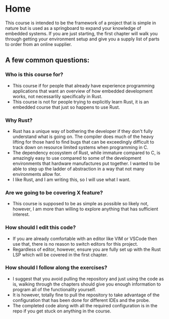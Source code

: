 # Home

This course is intended to be the framework of a project that is simple in nature but is used as a springboard to expand your knowledge of embedded systems. If you are just starting, the first chapter will walk you through getting your environment setup and give you a supply list of parts to order from an online supplier. 


## A few common questions:
### Who is this course for?
  - This course if for people that already have experience programming applications that want an overview of how embedded development works, not necessarlily specifically in Rust.
  - This course is not for people trying to explicitly learn Rust, it is an embedded course that just so happens to use Rust.

### Why Rust?
  - Rust has a unique way of bothering the developer if they don't fully understand what is going on. The compiler does much of the heavy lifting for those hard to find bugs that can be exceedingly difficult to track down on resource limited systems when programming in C.
  - The dependency ecosystem of Rust, while immature compared to C, is amazingly easy to use compared to some of the development environments that hardware manufactures put together. I wanted to be able to step up the ladder of abstraction in a way that not many environments allow for.
  - I like Rust, and I am writing this, so I will use what I want.

### Are we going to be covering X feature?
  - This course is supposed to be as simple as possible so likely not, however, I am more than willing to explore anything that has sufficient interest.

### How should I edit this code?
  - If you are already comfortable with an editor like VIM or VSCode then use that, there is no reason to switch editors for this project.
  - Regardless of editor, however, ensure you are fully set up with the Rust LSP which will be covered in the first chapter.

### How should I follow along the exercises?
  - I suggest that you avoid pulling the repository and just using the code as is, walking through the chapters should give you enough information to program all of the functionality yourself.
  - It is however, totally fine to pull the repository to take advantage of the configuration that has been done for different IDEs and the probe.
  - The completed code along with all the required configuration is in the repo if you get stuck on anything in the course.

